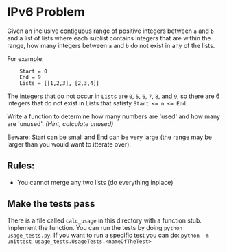 IPv6 Problem
============
Given an inclusive contiguous range of positive integers between `a` and `b`
and a list of lists where each sublist contains integers that are within the range,
how many integers between `a` and `b` do not exist in any of the lists.

For example:

```
    Start = 0
    End = 9
    Lists = [[1,2,3], [2,3,4]]
```

The integers that do not occur in `Lists` are `0`, `5`, `6`, `7`, `8`, and `9`, so there are 6 integers that do not exist in Lists that satisfy `Start <= n <= End`.

Write a function to determine how many numbers are 'used' and how many are
'unused'. _(Hint, calculate unused)_

Beware: Start can be small and End can be very large (the range may be larger
than you would want to itterate over).

Rules:
------
*   You cannot merge any two lists (do everything inplace)

Make the tests pass
-------------------
There is a file called `calc_usage` in this directory with a function stub.
Implement the function. You can run the tests by doing `python usage_tests.py`.
If you want to run a specific test you can do: `python -m unittest
usage_tests.UsageTests.<nameOfTheTest>`
